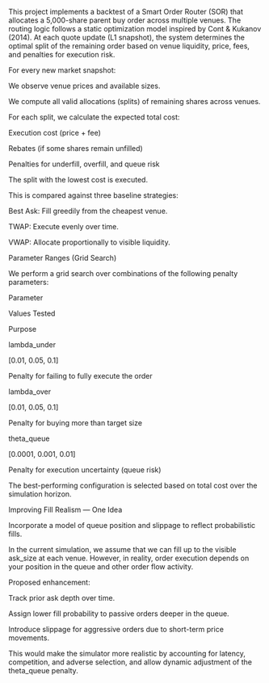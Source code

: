 This project implements a backtest of a Smart Order Router (SOR) that allocates a 5,000-share parent buy order across multiple venues. The routing logic follows a static optimization model inspired by Cont & Kukanov (2014). At each quote update (L1 snapshot), the system determines the optimal split of the remaining order based on venue liquidity, price, fees, and penalties for execution risk.

For every new market snapshot:

We observe venue prices and available sizes.

We compute all valid allocations (splits) of remaining shares across venues.

For each split, we calculate the expected total cost:

Execution cost (price + fee)

Rebates (if some shares remain unfilled)

Penalties for underfill, overfill, and queue risk

The split with the lowest cost is executed.

This is compared against three baseline strategies:

Best Ask: Fill greedily from the cheapest venue.

TWAP: Execute evenly over time.

VWAP: Allocate proportionally to visible liquidity.

Parameter Ranges (Grid Search)

We perform a grid search over combinations of the following penalty parameters:

Parameter

Values Tested

Purpose

lambda_under

[0.01, 0.05, 0.1]

Penalty for failing to fully execute the order

lambda_over

[0.01, 0.05, 0.1]

Penalty for buying more than target size

theta_queue

[0.0001, 0.001, 0.01]

Penalty for execution uncertainty (queue risk)

The best-performing configuration is selected based on total cost over the simulation horizon.

Improving Fill Realism — One Idea

Incorporate a model of queue position and slippage to reflect probabilistic fills.

In the current simulation, we assume that we can fill up to the visible ask_size at each venue. However, in reality, order execution depends on your position in the queue and other order flow activity.

Proposed enhancement:

Track prior ask depth over time.

Assign lower fill probability to passive orders deeper in the queue.

Introduce slippage for aggressive orders due to short-term price movements.

This would make the simulator more realistic by accounting for latency, competition, and adverse selection, and allow dynamic adjustment of the theta_queue penalty.
